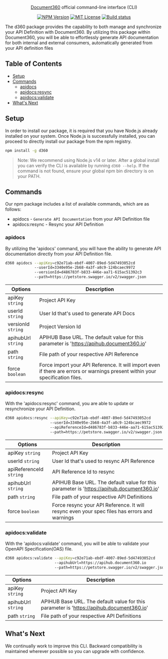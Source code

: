 <p align="center">
  <a href="https://document360.com">Document360</a> official command-line interface (CLI)
</p>

<p align="center">
  <a href="https://npm.im/d360"><img src="https://img.shields.io/npm/v/d360?style=for-the-badge" alt="NPM Version"></a>
  <a href="https://npm.im/d360"><img src="https://img.shields.io/npm/l/d360?style=for-the-badge" alt="MIT License"></a>
  <a href="https://github.com/document360/d360"><img src="https://img.shields.io/github/actions/workflow/status/document360/d360/publish.yml?branch=main&style=for-the-badge" alt="Build status"></a>
</p>

<!--alex ignore postman-postwoman-->

The d360 package provides the capability to both manage and synchronize your API Definition with Document360. By utilizing this package within Document360, you will be able to effortlessly generate API documentation for both internal and external consumers, automatically generated from your API definition files

## Table of Contents

<!--
Pro tip: You can automatically generate this Table of Contents (TOC) by executing the following command on your command line:

```
npx markdown-toc README.md --maxdepth 3 --bullets="-" -i
```

You'll need to remove the character escapes from where the emojis are used, Please visit:
https://github.com/jonschlinkert/markdown-toc/issues/119
-->

<!-- toc -->

- [Setup](#setup)
- [Commands](#commands)
  - [apidocs](#apidocs)
  - [apidocs:resync](#apidocsresync)
  - [apidocs:validate](#apidocsvalidate)
- [What's Next](#whats-next)

<!-- tocstop -->

## Setup

In order to install our package, it is required that you have Node.js already installed on your system. Once Node.js is successfully installed, you can proceed to directly install our package from the npm registry.

```sh
npm install -g d360
```

> Note: We recommend using Node.js v14 or later. After a global install you can verify the CLI is available by running `d360 --help`. If the command is not found, ensure your global npm bin directory is on your PATH.

## Commands

Our npm package includes a list of available commands, which are as follows:

- apidocs - `Generate API Documentation` from your API Definition file
- apidocs:resync - Resync your API Definition

### apidocs

By utilizing the 'apidocs' command, you will have the ability to generate API documentation directly from your API Definition file.

```sh
d360 apidocs --apiKey=c92e71ab-ebdf-4007-89ed-5d47493052cd
             --userId=3340e95e-2b68-4a3f-a8c9-124bcaec9972
             --versionId=d486783f-b833-446e-aa71-615ac51392c3
             --path=https://petstore.swagger.io/v2/swagger.json
```

| Options            | Description                                                                                                                   |
| ------------------ | ----------------------------------------------------------------------------------------------------------------------------- |
| apiKey `string`    | Project API Key                                                                                                               |
| userId `string`    | User Id that's used to generate API Docs                                                                                      |
| versionId `string` | Project Version Id                                                                                                            |
| apihubUrl `string` | APIHUB Base URL. The default value for this parameter is 'https://apihub.document360.io'                                      |
| path `string`      | File path of your respective API Reference                                                                                    |
| force `boolean`    | Force import your API Reference. It will import even if there are errors or warnings present within your specification files. |

### apidocs:resync

With the 'apidocs:resync' command, you are able to update or resynchronize your API Definition.

```sh
d360 apidocs:resync --apiKey=c92e71ab-ebdf-4007-89ed-5d47493052cd
                    --userId=3340e95e-2b68-4a3f-a8c9-124bcaec9972
                    --apiReferenceId=d486783f-b833-446e-aa71-615ac51392c3
                    --path=https://petstore.swagger.io/v2/swagger.json
```

| Options                 | Description                                                                                     |
| ----------------------- | ----------------------------------------------------------------------------------------------- |
| apiKey `string`         | Project API Key                                                                                 |
| userId `string`         | User Id that's used to resync API Reference                                                     |
| apiReferenceId `string` | API Reference Id to resync                                                                      |
| apihubUrl `string`      | APIHUB Base URL. The default value for this parameter is 'https://apihub.document360.io'        |
| path `string`           | File path of your respective API Definitions                                                    |
| force `boolean`         | Force resync your API Reference. It will resync even your spec files has errors and warnings    |

### apidocs:validate

With the 'apidocs:validate' command, you will be able to validate your OpenAPI Specification(OAS) file.

```sh
d360 apidocs:validate --apiKey=c92e71ab-ebdf-4007-89ed-5d47493052cd
                      --apihubUrl=https://apihub.document360.io
                      --path=https://petstore.swagger.io/v2/swagger.json
```

| Options            | Description                                                                              |
| ------------------ | ---------------------------------------------------------------------------------------- |
| apiKey `string`    | Project API Key                                                                          |
| apihubUrl `string` | APIHUB Base URL. The default value for this parameter is 'https://apihub.document360.io' |
| path `string`      | File path of your respective API Definitions                                             |

## What's Next

We continually work to improve this CLI. Backward compatibility is maintained wherever possible so you can upgrade with confidence.
